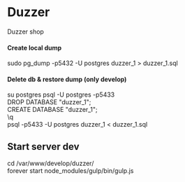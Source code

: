 # Duzzer
Duzzer shop

#### Create local dump
sudo pg_dump -p5432 -U postgres duzzer_1 > duzzer_1.sql 
#### Delete db & restore dump (only develop)
su postgres
psql -U postgres -p5433 <br />
DROP DATABASE "duzzer_1"; <br />
CREATE DATABASE "duzzer_1"; <br />
\q <br />
psql -p5433 -U postgres duzzer_1 < duzzer_1.sql  <br />


## Start server dev
cd /var/www/develop/duzzer/ <br />
forever start node_modules/gulp/bin/gulp.js
